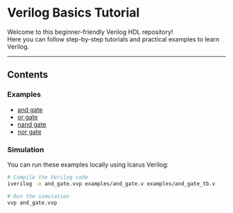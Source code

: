 # Verilog Basics Tutorial

Welcome to this beginner-friendly Verilog HDL repository!  
Here you can follow step-by-step tutorials and practical examples to learn Verilog.

---

## Contents

### Examples
- [and gate](https://github.com/saeed1-m/verilog-tutorial/blob/main/gates/and_gate)
- [or gate](https://github.com/saeed1-m/verilog-tutorial/blob/main/gates/or_gate)
- [nand gate](https://github.com/saeed1-m/verilog-tutorial/blob/main/gates/nand_gate)
- [nor gate](https://github.com/saeed1-m/verilog-tutorial/blob/main/gates/nor_gate)
 

### Simulation
You can run these examples locally using Icarus Verilog:

```bash
# Compile the Verilog code
iverilog -o and_gate.vvp examples/and_gate.v examples/and_gate_tb.v

# Run the simulation
vvp and_gate.vvp
